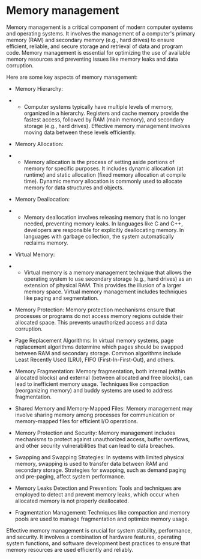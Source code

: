 # Memory management

Memory management is a critical component of modern computer systems and operating systems. It involves the management of a computer's primary memory (RAM) and secondary memory (e.g., hard drives) to ensure efficient, reliable, and secure storage and retrieval of data and program code. Memory management is essential for optimizing the use of available memory resources and preventing issues like memory leaks and data corruption. 

Here are some key aspects of memory management:

* Memory Hierarchy:
* * Computer systems typically have multiple levels of memory, organized in a hierarchy. Registers and cache memory provide the fastest access, followed by RAM (main memory), and secondary storage (e.g., hard drives). Effective memory management involves moving data between these levels efficiently.

* Memory Allocation:
* * Memory allocation is the process of setting aside portions of memory for specific purposes. It includes dynamic allocation (at runtime) and static allocation (fixed memory allocation at compile time). Dynamic memory allocation is commonly used to allocate memory for data structures and objects.

* Memory Deallocation:
* * Memory deallocation involves releasing memory that is no longer needed, preventing memory leaks. In languages like C and C++, developers are responsible for explicitly deallocating memory. In languages with garbage collection, the system automatically reclaims memory.

* Virtual Memory:
* * Virtual memory is a memory management technique that allows the operating system to use secondary storage (e.g., hard drives) as an extension of physical RAM. This provides the illusion of a larger memory space. Virtual memory management includes techniques like paging and segmentation.

* Memory Protection: Memory protection mechanisms ensure that processes or programs do not access memory regions outside their allocated space. This prevents unauthorized access and data corruption.

* Page Replacement Algorithms: In virtual memory systems, page replacement algorithms determine which pages should be swapped between RAM and secondary storage. Common algorithms include Least Recently Used (LRU), FIFO (First-In-First-Out), and others.

* Memory Fragmentation: Memory fragmentation, both internal (within allocated blocks) and external (between allocated and free blocks), can lead to inefficient memory usage. Techniques like compaction (reorganizing memory) and buddy systems are used to address fragmentation.

* Shared Memory and Memory-Mapped Files: Memory management may involve sharing memory among processes for communication or memory-mapped files for efficient I/O operations.

* Memory Protection and Security: Memory management includes mechanisms to protect against unauthorized access, buffer overflows, and other security vulnerabilities that can lead to data breaches.

* Swapping and Swapping Strategies: In systems with limited physical memory, swapping is used to transfer data between RAM and secondary storage. Strategies for swapping, such as demand paging and pre-paging, affect system performance.

* Memory Leaks Detection and Prevention: Tools and techniques are employed to detect and prevent memory leaks, which occur when allocated memory is not properly deallocated.

* Fragmentation Management: Techniques like compaction and memory pools are used to manage fragmentation and optimize memory usage.

Effective memory management is crucial for system stability, performance, and security. It involves a combination of hardware features, operating system functions, and software development best practices to ensure that memory resources are used efficiently and reliably.
